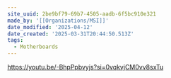 ```yaml
---
site_uuid: 2be9bf79-69b7-4505-aadb-6f5bc910e321
made_by: '[[Organizations/MSI]]'
date_modified: '2025-04-12'
date_created: '2025-03-31T20:44:50.513Z'
tags:
  - Motherboards
---
```























https://youtu.be/-BhpPpbvyjs?si=0vqkvjCM0vv8sxTu 